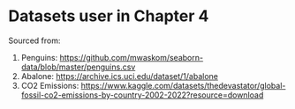 # Datasets user in Chapter 4

Sourced from: 
1. Penguins: https://github.com/mwaskom/seaborn-data/blob/master/penguins.csv
2. Abalone: https://archive.ics.uci.edu/dataset/1/abalone
3. CO2 Emissions: https://www.kaggle.com/datasets/thedevastator/global-fossil-co2-emissions-by-country-2002-2022?resource=download 
